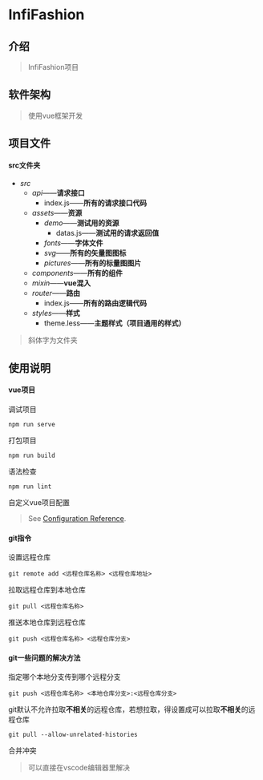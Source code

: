 # InfiFashion

## 介绍
> InfiFashion项目

## 软件架构
> 使用vue框架开发

## 项目文件
#### src文件夹
- *src*
  - *api*——**请求接口**
    - index.js——**所有的请求接口代码**
  - *assets*——**资源**
    - *demo*——**测试用的资源**
      - datas.js——**测试用的请求返回值**
    - *fonts*——**字体文件**
    - *svg*——**所有的矢量图图标**
    - *pictures*——**所有的标量图图片**
  - *components*——**所有的组件**
  - *mixin*——**vue混入**
  - *router*——**路由**
    - index.js——**所有的路由逻辑代码**
  - *styles*——**样式**
    - theme.less——**主题样式（项目通用的样式）**

> 斜体字为文件夹

## 使用说明
#### vue项目
调试项目
```batch
npm run serve
```
打包项目
```batch
npm run build
```
语法检查
```batch
npm run lint
```
自定义vue项目配置
> See [Configuration Reference](https://cli.vuejs.org/config/).

#### git指令
设置远程仓库
```batch
git remote add <远程仓库名称> <远程仓库地址>
```
拉取远程仓库到本地仓库
```batch
git pull <远程仓库名称>
```
推送本地仓库到远程仓库
```batch
git push <远程仓库名称> <远程仓库分支>
```

#### git一些问题的解决方法
指定哪个本地分支传到哪个远程分支
```batch
git push <远程仓库名称> <本地仓库分支>:<远程仓库分支>
```
git默认不允许拉取**不相关**的远程仓库，若想拉取，得设置成可以拉取**不相关**的远程仓库
```batch
git pull --allow-unrelated-histories
```
合并冲突
> 可以直接在vscode编辑器里解决